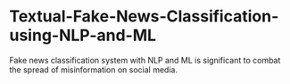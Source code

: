 # Textual-Fake-News-Classification-using-NLP-and-ML
Fake news classification system with NLP and ML is significant to combat the spread of misinformation on social media.

